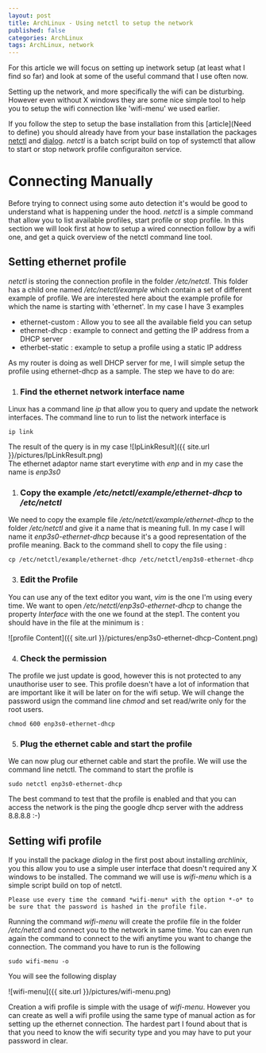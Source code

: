 ```yaml
---
layout: post
title: ArchLinux - Using netctl to setup the network
published: false
categories: ArchLinux
tags: ArchLinux, network
---
```



For this article we will focus on setting up inetwork setup (at least what I find so far) and look at some of the useful command that I use often now.

Setting up the network, and more specifically the wifi can be disturbing. However even without X windows they are some nice simple tool to help you to setup the wifi connection like 'wifi-menu' we used earlier.

If you follow the step to setup the base installation from this [article](Need to define) you should already have from your base installation the packages [netctl](https://wiki.archlinux.org/index.php/netctl) and [dialog](http://linuxcommand.org/lc3_adv_dialog.php). *netctl* is a batch script build on top of systemctl that allow to start or stop network profile configuraiton service.

# Connecting Manually

Before trying to connect using some auto detection it's would be good to understand what is happening under the hood. *netctl* is  a simple command that allow you to list available profiles,  start profile or stop profile. In this section we will look first at how to setup a wired connection follow by a wifi one, and get a quick overview of the netctl command line tool.


## Setting ethernet profile

*netctl* is storing the connection profile in the folder */etc/netctl*. This folder has a child one named */etc/netctl/example* which contain a set of different example of profile. We are interested here about the example profile for which the name is starting with 'ethernet'. In my case I have 3 examples  

  - ethernet-custom : Allow you to see all the available field you can setup
  - ethernet-dhcp : example to connect and getting the IP address from a DHCP server
  - etherbet-static : example to setup a profile using a static IP address  

As my router is doing as well DHCP server for me, I will simple setup the profile using ethernet-dhcp as a sample. The step we have to do are:  

1. ### Find the ethernet network interface name
Linux has a command line *ip* that allow you to query and update the network interfaces. The command line to run to list the network interface is  

  ```batch
  ip link
  ```  

  The result of the query is in my case
  ![IpLinkResult]({{ site.url }}/pictures/IpLinkResult.png)  
  The ethernet adaptor name start everytime with *enp* and in my case the name is *enp3s0*  

1. ### Copy the example */etc/netctl/example/ethernet-dhcp* to */etc/netctl*  
We need to copy the example file */etc/netctl/example/ethernet-dhcp* to the folder */etc/netctl* and give it a name that is meaning full. In my case I will name it *enp3s0-ethernet-dhcp* because it's a good representation of the profile meaning.
Back to the command shell to copy the file using :

  ```batch
  cp /etc/netctl/example/ethernet-dhcp /etc/netctl/enp3s0-ethernet-dhcp
  ```  

3. ### Edit the Profile
You can use any of the text editor you want, *vim* is the one I'm using every time. We want to open */etc/netctl/enp3s0-ethernet-dhcp* to change the property *Interface* with the one we found at the step1.
The content you should have in the file at the minimum is :

  ![profile Content]({{ site.url }}/pictures/enp3s0-ethernet-dhcp-Content.png)

4. ### Check the permission
The profile we just update is good, however this is not protected to any unauthorise user to see. This profile doesn't have a lot of information that are important like it will be later on for the wifi setup. We will change the password usign the command line *chmod* and set read/write only for the root users.  

  ```batch
  chmod 600 enp3s0-ethernet-dhcp
  ```

5. ### Plug the ethernet cable and start the profile
We can now plug our ethernet cable and start the profile. We will use the command line netctl. The command to start the profile is   

  ```batch
  sudo netctl enp3s0-ethernet-dhcp
  ```

  The best command to test that the profile is enabled and that you can access the network is the ping the google dhcp server with the address 8.8.8.8 :-)

## Setting wifi profile

If you install the package *dialog* in the first post about installing *archlinix*, you  this allow you to use a simple user interface that doesn't required any X windows to be installed. The command we will use is *wifi-menu* which is a simple script build on top of netctl.

```
Please use every time the command *wifi-menu* with the option *-o* to be sure that the password is hashed in the profile file.
```
Running the command *wifi-menu* will create the profile file in the folder */etc/netctl* and connect you to the network in same time. You can even run again the command to connect to the wifi anytime you want to change the connection. The command you have to run is the following

```batch
sudo wifi-menu -o
```  

You will see the following display

![wifi-menu]({{ site.url }}/pictures/wifi-menu.png)

Creation a wifi profile is simple with the usage of *wifi-menu*. However you can create as well a wifi profile using the same type of manual action as for setting up the ethernet connection. The hardest part I found about that is that you need to know the wifi security type and you may have to put your password in clear.

